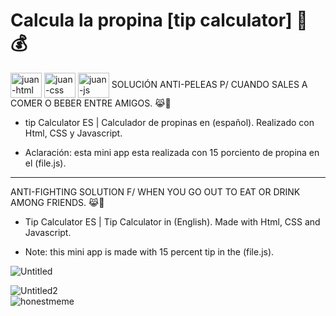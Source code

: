 # Calcula la propina [tip calculator] 🧮 💰
<img align="center" alt="juan-html" height="40" width="50" src="https://cdn.jsdelivr.net/gh/devicons/devicon/icons/html5/html5-original-wordmark.svg" /> <img align="center" alt="juan-css" height="40" width="50" src="https://cdn.jsdelivr.net/gh/devicons/devicon/icons/css3/css3-original-wordmark.svg" /> <img align="center" alt="juan-js" height="40" width="50" src="https://cdn.jsdelivr.net/gh/devicons/devicon/icons/javascript/javascript-original.svg" />
SOLUCIÓN ANTI-PELEAS P/ CUANDO SALES A COMER O BEBER ENTRE AMIGOS. 😹🤝
- tip Calculator ES | Calculador de propinas en (español). Realizado con Html, CSS y Javascript.

- Aclaración: esta mini app esta realizada con 15 porciento de propina en el (file.js).


--------------------------------------------------------------------------------------------------

ANTI-FIGHTING SOLUTION F/ WHEN YOU GO OUT TO EAT OR DRINK AMONG FRIENDS. 😹🤝
- Tip Calculator ES | Tip Calculator in (English). Made with Html, CSS and Javascript.

- Note: this mini app is made with 15 percent tip in the (file.js).



![Untitled](https://user-images.githubusercontent.com/84105167/146604468-3c92ff59-248c-4a68-83fd-812c7bcdc73f.png)

![Untitled2](https://user-images.githubusercontent.com/84105167/146604472-53a324ed-3410-44f9-a5bf-7b92bebdedd6.png)
<br>
![honestmeme](https://user-images.githubusercontent.com/84105167/146604506-d6ba7750-bd86-46dd-9e9e-a0d71a1bf1cd.jpg)
